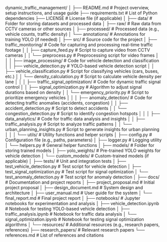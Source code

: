 dynamic_traffic_management/
│
├── README.md                       # Project overview, setup instructions, and usage guide
├── requirements.txt                # List of Python dependencies
├── LICENSE                          # License file (if applicable)
│
├── data/                            # Folder for storing datasets and processed data
│   ├── raw/                         # Raw data from CCTV cameras or other sources
│   ├── processed/                   # Processed data (e.g., vehicle counts, traffic density)
│   └── annotations/                # Annotations for training YOLO (if needed)
│
├── src/                             # Source code for the project
│   ├── traffic_monitoring/          # Code for capturing and processing real-time traffic footage
│   │   ├── capture_feed.py          # Script to capture video from CCTV cameras
│   │   └── preprocess.py            # Preprocessing script for video frames
│   │
│   ├── image_processing/            # Code for vehicle detection and classification
│   │   ├── vehicle_detection.py     # YOLO-based vehicle detection script
│   │   ├── vehicle_classification.py # Script for classifying vehicles (cars, buses, etc.)
│   │   └── density_calculation.py   # Script to calculate vehicle density per lane
│   │
│   ├── traffic_signal_optimization/ # Code for dynamic traffic signal control
│   │   ├── signal_optimization.py   # Algorithm to adjust signal durations based on density
│   │   └── emergency_priority.py    # Script to prioritize emergency vehicles
│   │
│   ├── anomaly_detection/           # Code for detecting traffic anomalies (accidents, congestion)
│   │   ├── accident_detection.py    # Script to detect accidents
│   │   └── congestion_detection.py  # Script to identify congestion hotspots
│   │
│   ├── data_analytics/              # Code for traffic data analysis and insights
│   │   ├── traffic_analysis.py      # Script to analyze traffic patterns
│   │   └── urban_planning_insights.py # Script to generate insights for urban planning
│   │
│   └── utils/                       # Utility functions and helper scripts
│       ├── config.py                # Configuration file (e.g., paths, parameters)
│       ├── logger.py                # Logging utility
│       └── helpers.py               # General helper functions
│
├── models/                          # Folder for storing trained models
│   ├── yolo_weights/                # Pre-trained YOLO weights for vehicle detection
│   └── custom_models/               # Custom-trained models (if applicable)
│
├── tests/                           # Unit and integration tests
│   ├── test_vehicle_detection.py    # Test script for vehicle detection
│   ├── test_signal_optimization.py  # Test script for signal optimization
│   └── test_anomaly_detection.py    # Test script for anomaly detection
│
├── docs/                            # Documentation and project reports
│   ├── project_proposal.md          # Initial project proposal
│   ├── design_document.md           # System design and architecture
│   ├── user_manual.md              # User guide for the system
│   └── final_report.md              # Final project report
│
├── notebooks/                       # Jupyter notebooks for experimentation and analysis
│   ├── vehicle_detection.ipynb      # Notebook for testing YOLO-based vehicle detection
│   ├── traffic_analysis.ipynb       # Notebook for traffic data analysis
│   └── signal_optimization.ipynb    # Notebook for testing signal optimization algorithms
│
└── resources/                       # Additional resources (e.g., research papers, references)
    ├── research_papers/             # Relevant research papers
    └── references.md                # List of references and citations
